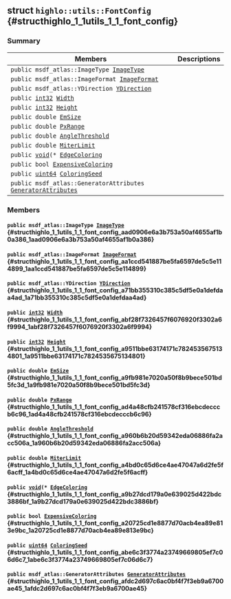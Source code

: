 ## struct `highlo::utils::FontConfig` {#structhighlo_1_1utils_1_1_font_config}

### Summary

 Members                        | Descriptions                                
--------------------------------|---------------------------------------------
`public msdf_atlas::ImageType `[`ImageType`](#structhighlo_1_1utils_1_1_font_config_aad0906e6a3b753a50af4655af1b0a386_1aad0906e6a3b753a50af4655af1b0a386) | 
`public msdf_atlas::ImageFormat `[`ImageFormat`](#structhighlo_1_1utils_1_1_font_config_aa1ccd541887be5fa6597de5c5e114899_1aa1ccd541887be5fa6597de5c5e114899) | 
`public msdf_atlas::YDirection `[`YDirection`](#structhighlo_1_1utils_1_1_font_config_a71bb355310c385c5df5e0a1defdaa4ad_1a71bb355310c385c5df5e0a1defdaa4ad) | 
`public `[`int32`](#_base_types_8h_a43d43196463bde49cb067f5c20ab8481_1a43d43196463bde49cb067f5c20ab8481)` `[`Width`](#structhighlo_1_1utils_1_1_font_config_abf28f7326457f6076920f3302a6f9994_1abf28f7326457f6076920f3302a6f9994) | 
`public `[`int32`](#_base_types_8h_a43d43196463bde49cb067f5c20ab8481_1a43d43196463bde49cb067f5c20ab8481)` `[`Height`](#structhighlo_1_1utils_1_1_font_config_a9511bbe63174171c7824535675134801_1a9511bbe63174171c7824535675134801) | 
`public double `[`EmSize`](#structhighlo_1_1utils_1_1_font_config_a9fb981e7020a50f8b9bece501bd5fc3d_1a9fb981e7020a50f8b9bece501bd5fc3d) | 
`public double `[`PxRange`](#structhighlo_1_1utils_1_1_font_config_ad4a48cfb241578cf316ebcdecccb6c96_1ad4a48cfb241578cf316ebcdecccb6c96) | 
`public double `[`AngleThreshold`](#structhighlo_1_1utils_1_1_font_config_a960b6b20d59342eda06886fa2acc506a_1a960b6b20d59342eda06886fa2acc506a) | 
`public double `[`MiterLimit`](#structhighlo_1_1utils_1_1_font_config_a4bd0c65d6ce4ae47047a6d2fe5f6acff_1a4bd0c65d6ce4ae47047a6d2fe5f6acff) | 
`public `[`void`](#imgui__impl__opengl3__loader_8h_ac668e7cffd9e2e9cfee428b9b2f34fa7_1ac668e7cffd9e2e9cfee428b9b2f34fa7)`(* `[`EdgeColoring`](#structhighlo_1_1utils_1_1_font_config_a9b27dcd179a0e639025d422bdc3886bf_1a9b27dcd179a0e639025d422bdc3886bf) | 
`public bool `[`ExpensiveColoring`](#structhighlo_1_1utils_1_1_font_config_a20725cd1e8877d70acb4ea89e813e9bc_1a20725cd1e8877d70acb4ea89e813e9bc) | 
`public `[`uint64`](#_base_types_8h_a29940ae63ec06c9998bba873e25407ad_1a29940ae63ec06c9998bba873e25407ad)` `[`ColoringSeed`](#structhighlo_1_1utils_1_1_font_config_abe6c3f3774a23749669805ef7c06d6c7_1abe6c3f3774a23749669805ef7c06d6c7) | 
`public msdf_atlas::GeneratorAttributes `[`GeneratorAttributes`](#structhighlo_1_1utils_1_1_font_config_afdc2d697c6ac0bf4f7f3eb9a6700ae45_1afdc2d697c6ac0bf4f7f3eb9a6700ae45) | 

### Members

#### `public msdf_atlas::ImageType `[`ImageType`](#structhighlo_1_1utils_1_1_font_config_aad0906e6a3b753a50af4655af1b0a386_1aad0906e6a3b753a50af4655af1b0a386) {#structhighlo_1_1utils_1_1_font_config_aad0906e6a3b753a50af4655af1b0a386_1aad0906e6a3b753a50af4655af1b0a386}

#### `public msdf_atlas::ImageFormat `[`ImageFormat`](#structhighlo_1_1utils_1_1_font_config_aa1ccd541887be5fa6597de5c5e114899_1aa1ccd541887be5fa6597de5c5e114899) {#structhighlo_1_1utils_1_1_font_config_aa1ccd541887be5fa6597de5c5e114899_1aa1ccd541887be5fa6597de5c5e114899}

#### `public msdf_atlas::YDirection `[`YDirection`](#structhighlo_1_1utils_1_1_font_config_a71bb355310c385c5df5e0a1defdaa4ad_1a71bb355310c385c5df5e0a1defdaa4ad) {#structhighlo_1_1utils_1_1_font_config_a71bb355310c385c5df5e0a1defdaa4ad_1a71bb355310c385c5df5e0a1defdaa4ad}

#### `public `[`int32`](#_base_types_8h_a43d43196463bde49cb067f5c20ab8481_1a43d43196463bde49cb067f5c20ab8481)` `[`Width`](#structhighlo_1_1utils_1_1_font_config_abf28f7326457f6076920f3302a6f9994_1abf28f7326457f6076920f3302a6f9994) {#structhighlo_1_1utils_1_1_font_config_abf28f7326457f6076920f3302a6f9994_1abf28f7326457f6076920f3302a6f9994}

#### `public `[`int32`](#_base_types_8h_a43d43196463bde49cb067f5c20ab8481_1a43d43196463bde49cb067f5c20ab8481)` `[`Height`](#structhighlo_1_1utils_1_1_font_config_a9511bbe63174171c7824535675134801_1a9511bbe63174171c7824535675134801) {#structhighlo_1_1utils_1_1_font_config_a9511bbe63174171c7824535675134801_1a9511bbe63174171c7824535675134801}

#### `public double `[`EmSize`](#structhighlo_1_1utils_1_1_font_config_a9fb981e7020a50f8b9bece501bd5fc3d_1a9fb981e7020a50f8b9bece501bd5fc3d) {#structhighlo_1_1utils_1_1_font_config_a9fb981e7020a50f8b9bece501bd5fc3d_1a9fb981e7020a50f8b9bece501bd5fc3d}

#### `public double `[`PxRange`](#structhighlo_1_1utils_1_1_font_config_ad4a48cfb241578cf316ebcdecccb6c96_1ad4a48cfb241578cf316ebcdecccb6c96) {#structhighlo_1_1utils_1_1_font_config_ad4a48cfb241578cf316ebcdecccb6c96_1ad4a48cfb241578cf316ebcdecccb6c96}

#### `public double `[`AngleThreshold`](#structhighlo_1_1utils_1_1_font_config_a960b6b20d59342eda06886fa2acc506a_1a960b6b20d59342eda06886fa2acc506a) {#structhighlo_1_1utils_1_1_font_config_a960b6b20d59342eda06886fa2acc506a_1a960b6b20d59342eda06886fa2acc506a}

#### `public double `[`MiterLimit`](#structhighlo_1_1utils_1_1_font_config_a4bd0c65d6ce4ae47047a6d2fe5f6acff_1a4bd0c65d6ce4ae47047a6d2fe5f6acff) {#structhighlo_1_1utils_1_1_font_config_a4bd0c65d6ce4ae47047a6d2fe5f6acff_1a4bd0c65d6ce4ae47047a6d2fe5f6acff}

#### `public `[`void`](#imgui__impl__opengl3__loader_8h_ac668e7cffd9e2e9cfee428b9b2f34fa7_1ac668e7cffd9e2e9cfee428b9b2f34fa7)`(* `[`EdgeColoring`](#structhighlo_1_1utils_1_1_font_config_a9b27dcd179a0e639025d422bdc3886bf_1a9b27dcd179a0e639025d422bdc3886bf) {#structhighlo_1_1utils_1_1_font_config_a9b27dcd179a0e639025d422bdc3886bf_1a9b27dcd179a0e639025d422bdc3886bf}

#### `public bool `[`ExpensiveColoring`](#structhighlo_1_1utils_1_1_font_config_a20725cd1e8877d70acb4ea89e813e9bc_1a20725cd1e8877d70acb4ea89e813e9bc) {#structhighlo_1_1utils_1_1_font_config_a20725cd1e8877d70acb4ea89e813e9bc_1a20725cd1e8877d70acb4ea89e813e9bc}

#### `public `[`uint64`](#_base_types_8h_a29940ae63ec06c9998bba873e25407ad_1a29940ae63ec06c9998bba873e25407ad)` `[`ColoringSeed`](#structhighlo_1_1utils_1_1_font_config_abe6c3f3774a23749669805ef7c06d6c7_1abe6c3f3774a23749669805ef7c06d6c7) {#structhighlo_1_1utils_1_1_font_config_abe6c3f3774a23749669805ef7c06d6c7_1abe6c3f3774a23749669805ef7c06d6c7}

#### `public msdf_atlas::GeneratorAttributes `[`GeneratorAttributes`](#structhighlo_1_1utils_1_1_font_config_afdc2d697c6ac0bf4f7f3eb9a6700ae45_1afdc2d697c6ac0bf4f7f3eb9a6700ae45) {#structhighlo_1_1utils_1_1_font_config_afdc2d697c6ac0bf4f7f3eb9a6700ae45_1afdc2d697c6ac0bf4f7f3eb9a6700ae45}

